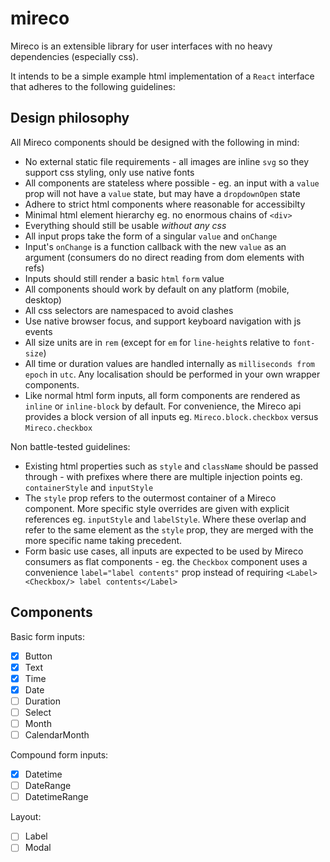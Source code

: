 # mireco

Mireco is an extensible library for user interfaces with no heavy dependencies (especially css).

It intends to be a simple example html implementation of a `React` interface that adheres to the
following guidelines:

## Design philosophy

All Mireco components should be designed with the following in mind:

- No external static file requirements - all images are inline `svg` so they support css styling,
  only use native fonts
- All components are stateless where possible - eg. an input with a `value` prop will not have a
  `value` state, but may have a `dropdownOpen` state
- Adhere to strict html components where reasonable for accessibilty
- Minimal html element hierarchy eg. no enormous chains of `<div>`
- Everything should still be usable _without any css_
- All input props take the form of a singular `value` and `onChange`
- Input's `onChange` is a function callback with the new `value` as an argument (consumers do no
  direct reading from dom elements with refs)
- Inputs should still render a basic `html` `form` value
- All components should work by default on any platform (mobile, desktop)
- All css selectors are namespaced to avoid clashes
- Use native browser focus, and support keyboard navigation with js events
- All size units are in `rem` (except for `em` for `line-height`s relative to `font-size`)
- All time or duration values are handled internally as `milliseconds from epoch` in `utc`. Any
  localisation should be performed in your own wrapper components.
- Like normal html form inputs, all form components are rendered as `inline` or `inline-block` by
  default. For convenience, the Mireco api provides a block version of all inputs eg.
  `Mireco.block.checkbox` versus `Mireco.checkbox`

Non battle-tested guidelines:

- Existing html properties such as `style` and `className` should be passed through - with prefixes
  where there are multiple injection points eg. `containerStyle` and `inputStyle`
- The `style` prop refers to the outermost container of a Mireco component. More specific style
  overrides are given with explicit references eg. `inputStyle` and `labelStyle`. Where these
  overlap and refer to the same element as the `style` prop, they are merged with the more specific
  name taking precedent.
- Form basic use cases, all inputs are expected to be used by Mireco consumers as flat components -
  eg. the `Checkbox` component uses a convenience `label="label contents"` prop instead of requiring
  `<Label><Checkbox/> label contents</Label>`

## Components

Basic form inputs:

- [x] Button
- [x] Text
- [x] Time
- [x] Date
- [ ] Duration
- [ ] Select
- [ ] Month
- [ ] CalendarMonth

Compound form inputs:

- [x] Datetime
- [ ] DateRange
- [ ] DatetimeRange

Layout:

- [ ] Label
- [ ] Modal
